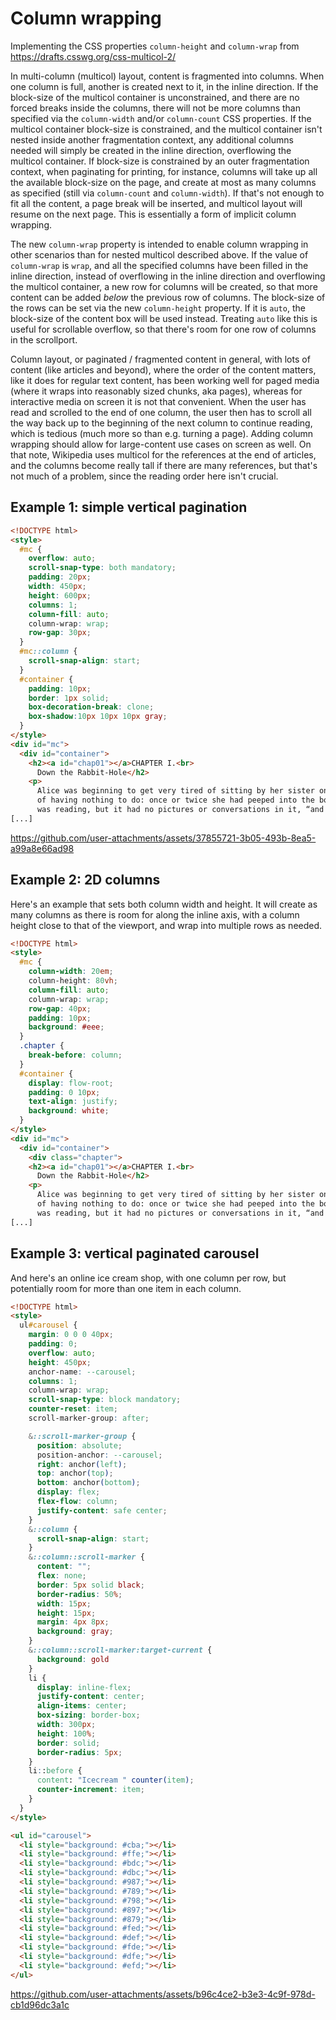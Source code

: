 # Column wrapping

Implementing the CSS properties `column-height` and `column-wrap` from https://drafts.csswg.org/css-multicol-2/

In multi-column (multicol) layout, content is fragmented into columns. When one column is full, another is created next to it, in the inline direction. If the block-size of the multicol container is unconstrained, and there are no forced breaks inside the columns, there will not be more columns than specified via the `column-width` and/or `column-count` CSS properties. If the multicol container block-size is constrained, and the multicol container isn't nested inside another fragmentation context, any additional columns needed will simply be created in the inline direction, overflowing the multicol container. If block-size is constrained by an outer fragmentation context, when paginating for printing, for instance, columns will take up all the available block-size on the page, and create at most as many columns as specified (still via `column-count` and `column-width`). If that's not enough to fit all the content, a page break will be inserted, and multicol layout will resume on the next page. This is essentially a form of implicit column wrapping.

The new `column-wrap` property is intended to enable column wrapping in other scenarios than for nested multicol described above. If the value of `column-wrap` is `wrap`, and all the specified columns have been filled in the inline direction, instead of overflowing in the inline direction and overflowing the multicol container, a new row for columns will be created, so that more content can be added *below* the previous row of columns. The block-size of the rows can be set via the new `column-height` property. If it is `auto`, the block-size of the content box will be used instead. Treating `auto` like this is useful for scrollable overflow, so that there's room for one row of columns in the scrollport.

Column layout, or paginated / fragmented content in general, with lots of content (like articles and beyond), where the order of the content matters, like it does for regular text content, has been working well for paged media (where it wraps into reasonably sized chunks, aka pages), whereas for interactive media on screen it is not that convenient. When the user has read and scrolled to the end of one column, the user then has to scroll all the way back up to the beginning of the next column to continue reading, which is tedious (much more so than e.g. turning a page). Adding column wrapping should allow for large-content use cases on screen as well. On that note, Wikipedia uses multicol for the references at the end of articles, and the columns become really tall if there are many references, but that's not much of a problem, since the reading order here isn't crucial.

## Example 1: simple vertical pagination

```html
<!DOCTYPE html>
<style>
  #mc {
    overflow: auto;
    scroll-snap-type: both mandatory;
    padding: 20px;
    width: 450px;
    height: 600px;
    columns: 1;
    column-fill: auto;
    column-wrap: wrap;
    row-gap: 30px;
  }
  #mc::column {
    scroll-snap-align: start;
  }
  #container {
    padding: 10px;
    border: 1px solid;
    box-decoration-break: clone;
    box-shadow:10px 10px 10px gray;
  }
</style>
<div id="mc">
  <div id="container">
    <h2><a id="chap01"></a>CHAPTER I.<br>
      Down the Rabbit-Hole</h2>
    <p>
      Alice was beginning to get very tired of sitting by her sister on the bank, and
      of having nothing to do: once or twice she had peeped into the book her sister
      was reading, but it had no pictures or conversations in it, “and what is
[...]
```

https://github.com/user-attachments/assets/37855721-3b05-493b-8ea5-a99a8e66ad98

## Example 2: 2D columns

Here's an example that sets both column width and height. It will create as many columns as there is room for along the inline axis, with a column height close to that of the viewport, and wrap into multiple rows as needed.

```html
<!DOCTYPE html>
<style>
  #mc {
    column-width: 20em;
    column-height: 80vh;
    column-fill: auto;
    column-wrap: wrap;
    row-gap: 40px;
    padding: 10px;
    background: #eee;
  }
  .chapter {
    break-before: column;
  }
  #container {
    display: flow-root;
    padding: 0 10px;
    text-align: justify;
    background: white;
  }
</style>
<div id="mc">
  <div id="container">
    <div class="chapter">
    <h2><a id="chap01"></a>CHAPTER I.<br>
      Down the Rabbit-Hole</h2>
    <p>
      Alice was beginning to get very tired of sitting by her sister on the bank, and
      of having nothing to do: once or twice she had peeped into the book her sister
      was reading, but it had no pictures or conversations in it, “and what is
[...]
```



## Example 3: vertical paginated carousel

And here's an online ice cream shop, with one column per row, but potentially room for more than one item in each column.

```html
<!DOCTYPE html>
<style>
  ul#carousel {
    margin: 0 0 0 40px;
    padding: 0;
    overflow: auto;
    height: 450px;
    anchor-name: --carousel;
    columns: 1;
    column-wrap: wrap;
    scroll-snap-type: block mandatory;
    counter-reset: item;
    scroll-marker-group: after;

    &::scroll-marker-group {
      position: absolute;
      position-anchor: --carousel;
      right: anchor(left);
      top: anchor(top);
      bottom: anchor(bottom);
      display: flex;
      flex-flow: column;
      justify-content: safe center;
    }
    &::column {
      scroll-snap-align: start;
    }
    &::column::scroll-marker {
      content: "";
      flex: none;
      border: 5px solid black;
      border-radius: 50%;
      width: 15px;
      height: 15px;
      margin: 4px 8px;
      background: gray;
    }
    &::column::scroll-marker:target-current {
      background: gold
    }
    li {
      display: inline-flex;
      justify-content: center;
      align-items: center;
      box-sizing: border-box;
      width: 300px;
      height: 100%;
      border: solid;
      border-radius: 5px;
    }
    li::before {
      content: "Icecream " counter(item);
      counter-increment: item;
    }
  }
</style>

<ul id="carousel">
  <li style="background: #cba;"></li>
  <li style="background: #ffe;"></li>
  <li style="background: #bdc;"></li>
  <li style="background: #dbc;"></li>
  <li style="background: #987;"></li>
  <li style="background: #789;"></li>
  <li style="background: #798;"></li>
  <li style="background: #897;"></li>
  <li style="background: #879;"></li>
  <li style="background: #fed;"></li>
  <li style="background: #def;"></li>
  <li style="background: #fde;"></li>
  <li style="background: #dfe;"></li>
  <li style="background: #efd;"></li>
</ul>
```

https://github.com/user-attachments/assets/b96c4ce2-b3e3-4c9f-978d-cb1d96dc3a1c
